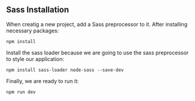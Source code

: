 ## Sass Installation

When creatig a new project, add a Sass preprocessor to it. After installing necessary packages:
```
npm install
```
Install the sass loader because we are going to use the sass preprocessor to style our application:
```
npm install sass-loader node-sass --save-dev
```
Finally, we are ready to run it:
```
npm run dev
```
